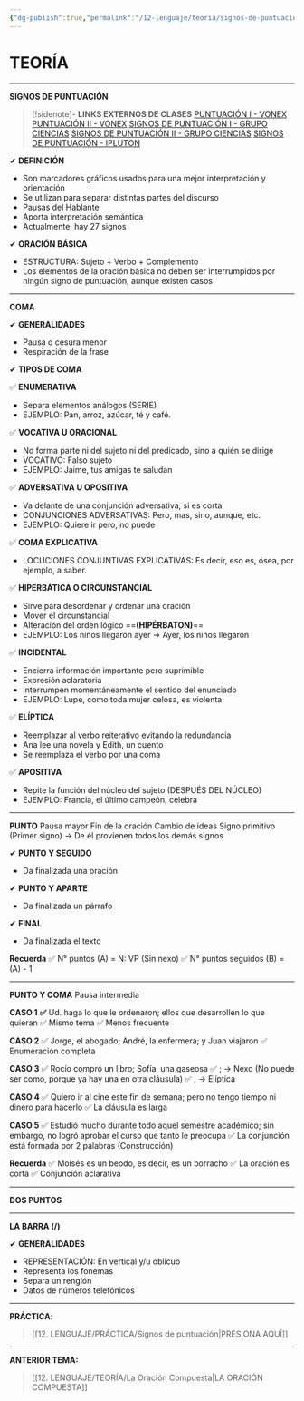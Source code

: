 ```yaml
---
{"dg-publish":true,"permalink":"/12-lenguaje/teoria/signos-de-puntuacion/","tags":["Lenguaje","Teoría"]}
---
```


# TEORÍA
---
**SIGNOS DE PUNTUACIÓN**

>[!sidenote]- **LINKS EXTERNOS DE CLASES** 
>[PUNTUACIÓN I - VONEX](https://www.youtube.com/watch?v=jhUCw_C5abc) 
>[PUNTUACIÓN II - VONEX](https://www.youtube.com/watch?v=AwzpoiWTYJw) 
>[SIGNOS DE PUNTUACIÓN I - GRUPO CIENCIAS](https://www.youtube.com/watch?v=f-Z8HLGNRF0) 
>[SIGNOS DE PUNTUACIÓN II - GRUPO CIENCIAS](https://www.youtube.com/watch?v=6EI4tcdeNrs) 
>[SIGNOS DE PUNTUACIÓN - IPLUTON](https://www.youtube.com/watch?v=cWAmJCjcVNc)

✔ **DEFINICIÓN**
- Son marcadores gráficos usados para una mejor interpretación y orientación
- Se utilizan para separar distintas partes del discurso
- Pausas del Hablante
- Aporta interpretación semántica
- Actualmente, hay 27 signos

✔ **ORACIÓN BÁSICA**
- ESTRUCTURA: Sujeto  + Verbo + Complemento
- Los elementos de la oración básica no deben ser interrumpidos por ningún signo de puntuación, aunque existen casos

---
**COMA**

✔ **GENERALIDADES**
- Pausa o cesura menor
- Respiración de la frase

✔ **TIPOS DE COMA**

✅ **ENUMERATIVA**
- Separa elementos análogos (SERIE)
- EJEMPLO: Pan, arroz, azúcar, té y café.

✅ **VOCATIVA U ORACIONAL**
- No forma parte ni del sujeto ni del predicado, sino a quién se dirige
- VOCATIVO: Falso sujeto
- EJEMPLO: Jaime, tus amigas te saludan

✅ **ADVERSATIVA U OPOSITIVA**
- Va delante de una conjunción adversativa, si es corta
- CONJUNCIONES ADVERSATIVAS: Pero, mas, sino, aunque, etc.
- EJEMPLO: Quiere ir pero, no puede

✅ **COMA EXPLICATIVA**
- LOCUCIONES CONJUNTIVAS EXPLICATIVAS: Es decir, eso es, ósea, por ejemplo, a saber.

✅ **HIPERBÁTICA O CIRCUNSTANCIAL**
- Sirve para desordenar y ordenar una oración
- Mover el circunstancial
- Alteración del orden lógico ==**(HIPÉRBATON)**== 
- EJEMPLO: Los niños llegaron ayer → Ayer, los niños llegaron

✅ **INCIDENTAL**
- Encierra información importante pero suprimible
- Expresión aclaratoria 
- Interrumpen momentáneamente el sentido del enunciado 
- EJEMPLO: Lupe, como toda mujer celosa, es violenta

✅ **ELÍPTICA**
- Reemplazar al verbo reiterativo evitando la redundancia
- Ana lee una novela y Edith, un cuento
- Se reemplaza el verbo por una coma

✅ **APOSITIVA**
- Repite la función del núcleo del sujeto (DESPUÉS DEL NÚCLEO)
- EJEMPLO: Francia, el último campeón, celebra

---
**PUNTO**
Pausa mayor
Fin de la oración
Cambio de ideas
Signo primitivo (Primer signo) → De él provienen todos los demás signos

✔ **PUNTO Y SEGUIDO**
- Da finalizada una oración

✔ **PUNTO Y APARTE**
- Da finalizada un párrafo

✔ **FINAL**
- Da finalizada el texto

**Recuerda**
✅ N° puntos (A) = N: VP (Sin nexo)
✅ N° puntos seguidos (B) = (A) - 1

---
**PUNTO Y COMA**
Pausa intermedia

**CASO 1**
**✅** Ud. haga lo que le ordenaron; ellos que desarrollen lo que quieran
✅ Mismo tema
✅ Menos frecuente

**CASO 2**
✅ Jorge, el abogado; André, la enfermera; y Juan viajaron
✅ Enumeración completa

**CASO 3**
✅ Rocío compró un libro; Sofía, una gaseosa
✅ ; → Nexo (No puede ser como, porque ya hay una en otra cláusula)
✅ , → Elíptica

**CASO 4** 
✅ Quiero ir al cine este fin de semana; pero no tengo tiempo ni dinero para hacerlo
✅ La cláusula es larga

**CASO 5**
✅ Estudió mucho durante todo aquel semestre académico; sin embargo, no logró aprobar el curso que tanto le preocupa
✅ La conjunción está formada por 2 palabras (Construcción)

**Recuerda**
✅ Moisés es un beodo, es decir, es un borracho
✅ La oración es corta
✅ Conjunción aclarativa

---
**DOS PUNTOS**



---
**LA BARRA (/)**

✔ **GENERALIDADES**
- REPRESENTACIÓN: En vertical y/u oblicuo 
- Representa los fonemas 
- Separa un renglón
- Datos de números telefónicos 

---
**PRÁCTICA**:
>[[12. LENGUAJE/PRÁCTICA/Signos de puntuación\|PRESIONA AQUÍ]]

---
**ANTERIOR TEMA:**
>[[12. LENGUAJE/TEORÍA/La Oración Compuesta\|LA ORACIÓN COMPUESTA]]
